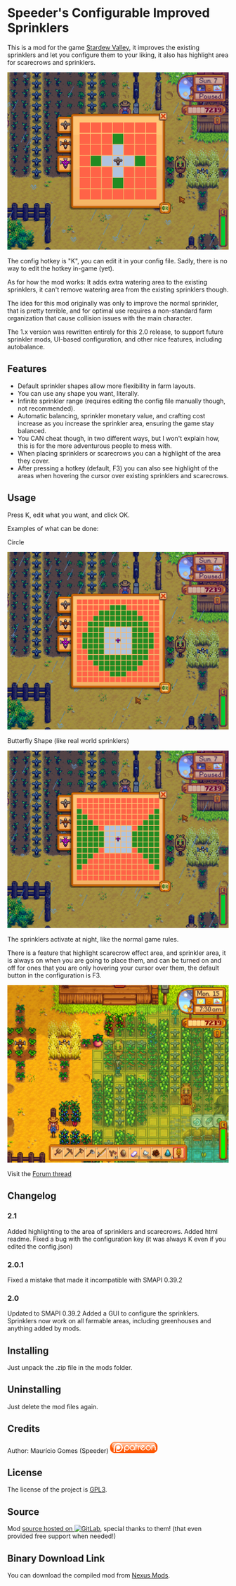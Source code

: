 ﻿Speeder's Configurable Improved Sprinklers
==========================================
 
This is a mod for the game [Stardew Valley](http://stardewvalley.net/), it improves the existing sprinklers and let you configure them to your liking, it also has highlight area for scarecrows and sprinklers.

![Game Screenshot](screenshot.png)

The config hotkey is "K", you can edit it in your config file. Sadly, there is no way to edit the hotkey in-game (yet).

As for how the mod works: It adds extra watering area to the existing sprinklers, it can't remove watering area from the existing sprinklers though.

The idea for this mod originally was only to improve the normal sprinkler, that is pretty terrible, and for optimal use requires a non-standard farm organization that cause collision issues with the main character.

The 1.x version was rewritten entirely for this 2.0 release, to support future sprinkler mods, UI-based configuration, and other nice features, including autobalance.

Features
--------

* Default sprinkler shapes allow more flexibility in farm layouts.
* You can use any shape you want, literally.
* Infinite sprinkler range (requires editing the config file manually though, not recommended).
* Automatic balancing, sprinkler monetary value, and crafting cost increase as you increase the sprinkler area, ensuring the game stay balanced.
* You CAN cheat though, in two different ways, but I won't explain how, this is for the more adventurous people to mess with.
* When placing sprinklers or scarecrows you can a highlight of the area they cover.
* After pressing a hotkey (default, F3) you can also see highlight of the areas when hovering the cursor over existing sprinklers and scarecrows.

Usage
-----

Press K, edit what you want, and click OK.

Examples of what can be done:

Circle

![Game Screenshot](circle.png)

Butterfly Shape (like real world sprinklers)

![Game Screenshot](butterfly.png)

The sprinklers activate at night, like the normal game rules.

There is a feature that highlight scarecrow effect area, and sprinkler area, it is always on when you are going to place them, and can be turned on and off for ones that you are only hovering your cursor over them, the default button in the configuration is F3.

![Game Screenshot](scarecrowarea.png)

Visit the [Forum thread](http://community.playstarbound.com/threads/storm-and-smapi-better-sprinklers-mod.108847/)

Changelog
---------

### 2.1

Added highlighting to the area of sprinklers and scarecrows.
Added html readme.
Fixed a bug with the configuration key (it was always K even if you edited the config.json)

### 2.0.1

Fixed a mistake that made it incompatible with SMAPI 0.39.2

### 2.0

Updated to SMAPI 0.39.2
Added a GUI to configure the sprinklers.
Sprinklers now work on all farmable areas, including greenhouses and anything added by mods.

Installing
----------

Just unpack the .zip file in the mods folder.

Uninstalling
------------

Just delete the mod files again.

Credits
-------

Author: Maur&#237;cio Gomes (Speeder) [![Patreon](ipatreon.png)](https://patreon.com/user?u=3066937)

License
-------

The license of the project is [GPL3](https://gnu.org/licenses/gpl.html).

Source
------

Mod [source hosted on ![GitLab](igitlab.png)](https://gitlab.com/speeder1/SMAPISprinklerMod), special thanks to them! (that even provided free support when needed!)

Binary Download Link
--------------------

You can download the compiled mod from [Nexus Mods](http://www.nexusmods.com/stardewvalley/mods/41/?).